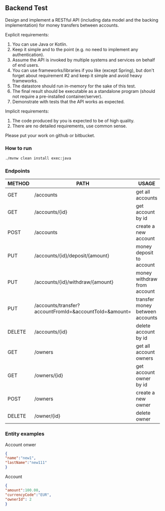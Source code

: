 ## Backend Test

Design and implement a RESTful API (including data model and the backing implementation) for
money transfers between accounts.

Explicit requirements:
1. You can use Java or Kotlin.
2. Keep it simple and to the point (e.g. no need to implement any authentication).
3. Assume the API is invoked by multiple systems and services on behalf of end users.
4. You can use frameworks/libraries if you like (except Spring), but don't forget about
requirement #2 and keep it simple and avoid heavy frameworks.
5. The datastore should run in-memory for the sake of this test.
6. The final result should be executable as a standalone program (should not require a
pre-installed container/server).
7. Demonstrate with tests that the API works as expected.

Implicit requirements:
1. The code produced by you is expected to be of high quality.
2. There are no detailed requirements, use common sense.

Please put your work on github or bitbucket.


### How to run
```sh
./mvnw clean install exec:java
```

### Endpoints

| METHOD | PATH | USAGE |
| -----------| ------ | ------ |
| GET | /accounts | get all accounts | 
| GET | /accounts/{id} | get account by id | 
| POST | /accounts | create a new account |
| PUT | /accounts/{id}/deposit/{amount} | money deposit to account | 
| PUT | /accounts/{id}/withdraw/{amount} | money withdraw from account | 
| PUT | /accounts/transfer?accountFromId=&accountToId=&amount= | transfer money between accounts | 
| DELETE | /accounts/{id} | delete account by id | 
| GET | /owners | get all account owners | 
| GET | /owners/{id} | get account owner by id | 
| POST | /owners | create a new owner | 
| DELETE | /owner/{id} | delete owner | 

### Entity examples
Account onwer
```json
{
"name":"new1",
"lastName":"new111"
}
```
Account
```json
{
"amount":100.00,
"currencyCode":"EUR",
"ownerId": 2
}
```